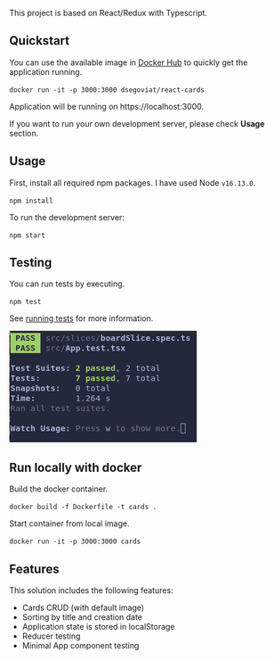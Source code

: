 This project is based on React/Redux with Typescript. 

## Quickstart
You can use the available image in [Docker Hub](https://hub.docker.com/repository/docker/dsegoviat/react-cards) 
to quickly get the application running.

`docker run -it -p 3000:3000 dsegoviat/react-cards`

Application will be running on https://localhost:3000.

If you want to run your own development server, please check **Usage** section.

## Usage
First, install all required npm packages. I have used Node `v16.13.0`.

`npm install`

To run the development server:

`npm start`

## Testing

You can run tests by executing. 

`npm test`

See [running tests](https://facebook.github.io/create-react-app/docs/running-tests) for
more information.

![img.png](./public/tests.png)

## Run locally with docker

Build the docker container.

`docker build -f Dockerfile -t cards .`

Start container from local image.

`docker run -it -p 3000:3000 cards`

## Features
This solution includes the following features:
- Cards CRUD (with default image)
- Sorting by title and creation date
- Application state is stored in localStorage
- Reducer testing
- Minimal App component testing